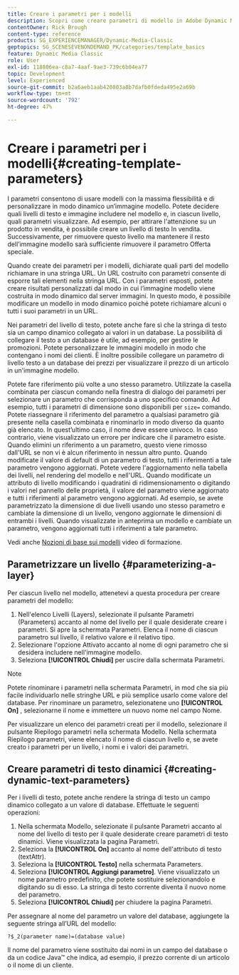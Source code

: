 ```yaml
---
title: Creare i parametri per i modelli
description: Scopri come creare parametri di modello in Adobe Dynamic Media Classic.
contentOwner: Rick Brough
content-type: reference
products: SG_EXPERIENCEMANAGER/Dynamic-Media-Classic
geptopics: SG_SCENESEVENONDEMAND_PK/categories/template_basics
feature: Dynamic Media Classic
role: User
exl-id: 118806ea-c8a7-4aaf-9ae3-739c6b04ea77
topic: Development
level: Experienced
source-git-commit: b2a6aeb1aab420803a8b7dafb0fdeda495e2a69b
workflow-type: tm+mt
source-wordcount: '792'
ht-degree: 47%

---
```


# Creare i parametri per i modelli{#creating-template-parameters}

I parametri consentono di usare modelli con la massima flessibilità e di personalizzare in modo dinamico un’immagine modello. Potete decidere quali livelli di testo e immagine includere nel modello e, in ciascun livello, quali parametri visualizzare. Ad esempio, per attirare l&#39;attenzione su un prodotto in vendita, è possibile creare un livello di testo In vendita. Successivamente, per rimuovere questo livello ma mantenere il resto dell’immagine modello sarà sufficiente rimuovere il parametro Offerta speciale.

Quando create dei parametri per i modelli, dichiarate quali parti del modello richiamare in una stringa URL. Un URL costruito con parametri consente di esporre tali elementi nella stringa URL. Con i parametri esposti, potete creare risultati personalizzati dal modo in cui l’immagine modello viene costruita in modo dinamico dal server immagini. In questo modo, è possibile modificare un modello in modo dinamico poiché potete richiamare alcuni o tutti i suoi parametri in un URL.

Nei parametri del livello di testo, potete anche fare sì che la stringa di testo sia un campo dinamico collegato ai valori in un database. La possibilità di collegare il testo a un database è utile, ad esempio, per gestire le promozioni. Potete personalizzare le immagini modello in modo che contengano i nomi dei clienti. È inoltre possibile collegare un parametro di livello testo a un database dei prezzi per visualizzare il prezzo di un articolo in un&#39;immagine modello.

Potete fare riferimento più volte a uno stesso parametro. Utilizzate la casella combinata per ciascun comando nella finestra di dialogo dei parametri per selezionare un parametro che corrisponda a uno specifico comando. Ad esempio, tutti i parametri di dimensione sono disponibili per `size=` comando. Potete riassegnare il riferimento del parametro a qualsiasi parametro già presente nella casella combinata e rinominarlo in modo diverso da quanto già elencato. In quest’ultimo caso, il nome deve essere univoco. In caso contrario, viene visualizzato un errore per indicare che il parametro esiste. Quando elimini un riferimento a un parametro, questo viene rimosso dall&#39;URL se non vi è alcun riferimento in nessun altro punto. Quando modificate il valore di default di un parametro di testo, tutti i riferimenti a tale parametro vengono aggiornati. Potete vedere l&#39;aggiornamento nella tabella dei livelli, nel rendering del modello e nell&#39;URL. Quando modificate un attributo di livello modificando i quadratini di ridimensionamento o digitando i valori nel pannello delle proprietà, il valore del parametro viene aggiornato e tutti i riferimenti al parametro vengono aggiornati. Ad esempio, se avete parametrizzato la dimensione di due livelli usando uno stesso parametro e cambiate la dimensione di un livello, vengono aggiornate le dimensioni di entrambi i livelli. Quando visualizzate in anteprima un modello e cambiate un parametro, vengono aggiornati tutti i riferimenti a tale parametro.

Vedi anche [Nozioni di base sui modelli](https://s7d5.scene7.com/s7viewers/html5/VideoViewer.html?videoserverurl=https://s7d5.scene7.com/is/content/&amp;emailurl=https://s7d5.scene7.com/s7/emailFriend&amp;serverUrl=https://s7d5.scene7.com/is/image/&amp;config=Scene7SharedAssets/Universal_HTML5_Video&amp;contenturl=https://s7d5.scene7.com/skins/&amp;asset=S7tutorials/553_Template%20Basics_converted%20renamed_Dynamic%20Banners-AVS) video di formazione.

## Parametrizzare un livello {#parameterizing-a-layer}

Per ciascun livello nel modello, attenetevi a questa procedura per creare parametri del modello:

1. Nell&#39;elenco Livelli (Layers), selezionate il pulsante Parametri (Parameters) accanto al nome del livello per il quale desiderate creare i parametri. Si apre la schermata Parametri. Elenca il nome di ciascun parametro sul livello, il relativo valore e il relativo tipo.
1. Selezionare l&#39;opzione Attivato accanto al nome di ogni parametro che si desidera includere nell&#39;immagine modello.
1. Seleziona **[!UICONTROL Chiudi]** per uscire dalla schermata Parametri.

>[!NOTE]
>
>Potete rinominare i parametri nella schermata Parametri, in mod che sia più facile individuarlo nelle stringhe URL e più semplice usarlo come valore del database. Per rinominare un parametro, selezionatene uno **[!UICONTROL On]** , selezionarne il nome e immettere un nuovo nome nel campo Nome.

Per visualizzare un elenco dei parametri creati per il modello, selezionare il pulsante Riepilogo parametri nella schermata Modello. Nella schermata Riepilogo parametri, viene elencato il nome di ciascun livello e, se avete creato i parametri per un livello, i nomi e i valori dei parametri.

## Creare parametri di testo dinamici {#creating-dynamic-text-parameters}

Per i livelli di testo, potete anche rendere la stringa di testo un campo dinamico collegato a un valore di database. Effettuate le seguenti operazioni:

1. Nella schermata Modello, selezionate il pulsante Parametri accanto al nome del livello di testo per il quale desiderate creare parametri di testo dinamici. Viene visualizzata la pagina Parametri.
1. Seleziona la **[!UICONTROL On]** accanto al nome dell&#39;attributo di testo (textAttr).
1. Seleziona la **[!UICONTROL Testo]** nella schermata Parameters.
1. Seleziona **[!UICONTROL Aggiungi parametro]**. Viene visualizzato un nome parametro predefinito, che potete sostituire selezionandolo e digitando su di esso. La stringa di testo corrente diventa il nuovo nome del parametro.
1. Seleziona **[!UICONTROL Chiudi]** per chiudere la pagina Parametri.

Per assegnare al nome del parametro un valore del database, aggiungete la seguente stringa all’URL del modello:

```as3
?$_2(parameter name)=(database value)
```

Il nome del parametro viene sostituito dai nomi in un campo del database o da un codice Java™ che indica, ad esempio, il prezzo corrente di un articolo o il nome di un cliente.

